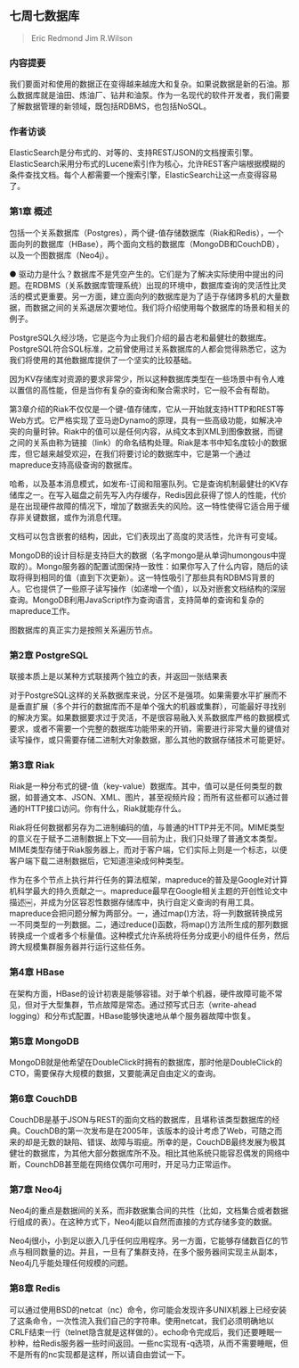 ## 七周七数据库
> Eric Redmond Jim R.Wilson

### 内容提要

我们要面对和使用的数据正在变得越来越庞大和复杂。如果说数据是新的石油。那么数据库就是油田、炼油厂、钻井和油泵。作为一名现代的软件开发者，我们需要了解数据管理的新领域，既包括RDBMS，也包括NoSQL。

### 作者访谈

ElasticSearch是分布式的、对等的、支持REST/JSON的文档搜索引擎。ElasticSearch采用分布式的Lucene索引作为核心，允许REST客户端根据模糊的条件查找文档。每个人都需要一个搜索引擎，ElasticSearch让这一点变得容易了。

### 第1章 概述

包括一个关系数据库（Postgres），两个键-值存储数据库（Riak和Redis），一个面向列的数据库（HBase），两个面向文档的数据库（MongoDB和CouchDB），以及一个图数据库（Neo4j）。

● 驱动力是什么？数据库不是凭空产生的。它们是为了解决实际使用中提出的问题。在RDBMS（关系数据库管理系统）出现的环境中，数据库查询的灵活性比灵活的模式更重要。另一方面，建立面向列的数据库是为了适于存储跨多机的大量数据，而数据之间的关系退居次要地位。我们将介绍使用每个数据库的场景和相关的例子。

PostgreSQL久经沙场，它是迄今为止我们介绍的最古老和最健壮的数据库。PostgreSQL符合SQL标准，之前曾使用过关系数据库的人都会觉得熟悉它，这为我们将使用的其他数据库提供了一个坚实的比较基础。

因为KV存储库对资源的要求非常少，所以这种数据库类型在一些场景中有令人难以置信的高性能，但是当你有复杂的查询和聚合需求时，它一般不会有帮助。

第3章介绍的Riak不仅仅是一个键-值存储库，它从一开始就支持HTTP和REST等Web方式。它严格实现了亚马逊Dynamo的原理，具有一些高级功能，如解决冲突的向量时钟。Riak中的值可以是任何内容，从纯文本到XML到图像数据，而键之间的关系由称为链接（link）的命名结构处理。Riak是本书中知名度较小的数据库，但它越来越受欢迎，在我们将要讨论的数据库中，它是第一个通过mapreduce支持高级查询的数据库。

哈希，以及基本消息模式，如发布-订阅和阻塞队列。它是查询机制最健壮的KV存储库之一。在写入磁盘之前先写入内存缓存，Redis因此获得了惊人的性能，代价是在出现硬件故障的情况下，增加了数据丢失的风险。这一特性使得它适合用于缓存非关键数据，或作为消息代理。

文档可以包含嵌套的结构，因此，它们表现出了高度的灵活性，允许有可变域。

MongoDB的设计目标是支持巨大的数据（名字mongo是从单词humongous中提取的）。Mongo服务器的配置试图保持一致性：如果你写入了什么内容，随后的读取将得到相同的值（直到下次更新）。这一特性吸引了那些具有RDBMS背景的人。它也提供了一些原子读写操作（如递增一个值），以及对嵌套文档结构的深层查询。MongoDB利用JavaScript作为查询语言，支持简单的查询和复杂的mapreduce工作。

图数据库的真正实力是按照关系遍历节点。

### 第2章 PostgreSQL

联接本质上是以某种方式联接两个独立的表，并返回一张结果表

对于PostgreSQL这样的关系数据库来说，分区不是强项。如果需要水平扩展而不是垂直扩展（多个并行的数据库而不是单个强大的机器或集群），可能最好寻找别的解决方案。如果数据要求过于灵活，不是很容易融入关系数据库严格的数据模式要求，或者不需要一个完整的数据库功能带来的开销，需要进行非常大量的键值对读写操作，或只需要存储二进制大对象数据，那么其他的数据存储技术可能更好。

### 第3章 Riak

Riak是一种分布式的键-值（key-value）数据库。其中，值可以是任何类型的数据，如普通文本、JSON、XML、图片，甚至视频片段；而所有这些都可以通过普通的HTTP接口访问。你有什么，Riak就能存什么。

Riak将任何数据都另存为二进制编码的值，与普通的HTTP并无不同。MIME类型的意义在于赋予二进制数据上下文——目前为止，我们只处理了普通文本类型。MIME类型存储于Riak服务器上，而对于客户端，它们实际上则是一个标志，以便客户端下载二进制数据后，它知道渲染成何种类型。

作为在多个节点上执行并行任务的算法框架，mapreduce的普及是Google对计算机科学最大的持久贡献之一。mapreduce最早在Google相关主题的开创性论文中描述￼，并成为分区容忍性数据存储库中，执行自定义查询的有用工具。
mapreduce会把问题分解为两部分。一，通过map()方法，将一列数据转换成另一不同类型的一列数据。二，通过reduce()函数，将map()方法所生成的那列数据转换成一个或者多个标量值。这种模式允许系统将任务分成更小的组件任务，然后跨大规模集群服务器并行运行这些任务。

### 第4章 HBase

在架构方面，HBase的设计初衷是能够容错。对于单个机器，硬件故障可能不常见，但对于大型集群，节点故障是常态。通过预写式日志（write-ahead logging）和分布式配置，HBase能够快速地从单个服务器故障中恢复。

### 第5章 MongoDB

MongoDB就是他希望在DoubleClick时拥有的数据库，那时他是DoubleClick的CTO，需要保存大规模的数据，又要能满足自由定义的查询。

### 第6章 CouchDB

CouchDB是基于JSON与REST的面向文档的数据库，且堪称该类型数据库的经典。CouchDB的第一次发布是在2005年，该版本的设计考虑了Web，可随之而来的却是无数的缺陷、错误、故障与瑕疵。所幸的是，CouchDB最终发展为极其健壮的数据库，为其他大部分数据库所不及。相比其他系统只能容忍偶发的网络中断，CounchDB甚至能在网络仅偶尔可用时，开足马力正常运作。

### 第7章 Neo4j

Neo4j的重点是数据间的关系，而非数据集合间的共性（比如，文档集合或者数据行组成的表）。在这种方式下，Neo4j能以自然而直接的方式存储多变的数据。

Neo4j很小，小到足以嵌入几乎任何应用程序。另一方面，它能够存储数百亿的节点与相同数量的边。并且，一旦有了集群支持，在多个服务器间实现主从副本，Neo4j几乎能处理任何规模的问题。

### 第8章 Redis

可以通过使用BSD的netcat（nc）命令，你可能会发现许多UNIX机器上已经安装了这条命令，一次性流入我们自己的字符串。使用netcat，我们必须明确地以CRLF结束一行（telnet隐含就是这样做的）。echo命令完成后，我们还要睡眠一秒种，给Redis服务器一些时间返回。一些nc实现有-q选项，从而不需要睡眠，但不是所有的nc实现都是这样，所以请自由尝试一下。